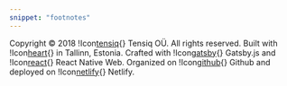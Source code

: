 ```yaml
---
snippet: "footnotes"
---
```


Copyright © 2018 !Icon[tensiq](){} Tensiq OÜ.
All rights reserved.
Built with !Icon[heart](){} in Tallinn, Estonia.
Crafted with !Icon[gatsby](){} Gatsby.js and !Icon[react](){} React Native Web.
Organized on !Icon[github](){} Github and deployed on !Icon[netlify](){} Netlify.
